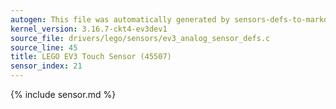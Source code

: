 ```yaml
---
autogen: This file was automatically generated by sensors-defs-to-markdown.py
kernel_version: 3.16.7-ckt4-ev3dev1
source_file: drivers/lego/sensors/ev3_analog_sensor_defs.c
source_line: 45
title: LEGO EV3 Touch Sensor (45507)
sensor_index: 21
---
```


{% include sensor.md %}
